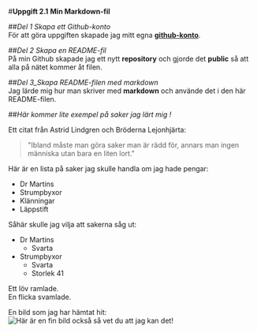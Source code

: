 #**Uppgift 2.1** **Min Markdown-fil**

##_Del 1_ _Skapa_ _ett_ _Github-konto_  
För att göra uppgiften skapade jag mitt egna [**github-konto**](www.github.com/mabr2209/).

##_Del 2_ _Skapa_ _en_ _README-fil_  
På min Github skapade jag ett nytt **repository** och gjorde det **public** så att alla på nätet kommer åt filen. 

##_Del 3_Skapa_ _README-filen_ _med_ _markdown_  
Jag lärde mig hur man skriver med **markdown** och använde det i den här README-filen.

##_Här_ _kommer_ _lite_ _exempel_ _på_ _saker_ _jag_ _lärt_ _mig_ _!_

Ett citat från Astrid Lindgren och Bröderna Lejonhjärta: 
>"Ibland måste man göra saker man är rädd för, annars man ingen människa utan bara en liten lort."

Här är en lista på saker jag skulle handla om jag hade pengar: 
* Dr Martins
* Strumpbyxor
* Klänningar
* Läppstift 

Såhär skulle jag vilja att sakerna såg ut: 
* Dr Martins 
  *  Svarta
* Strumpbyxor 
  * Svarta
  * Storlek 41

Ett löv ramlade.   
En flicka svamlade.

En bild som jag har hämtat hit:  
![Här är en fin bild också så vet du att jag kan det!](https://visitaland.imgix.net/uploads/2022/03/dsc04925-edited-scaled.jpg?w=1400&auto=compress,format&dpr=1.5)
